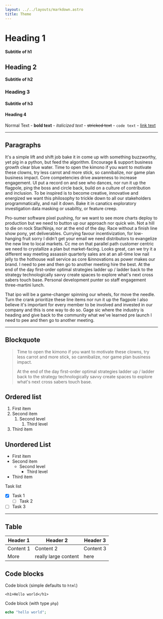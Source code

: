```yaml
---
layout: ../../layouts/markdown.astro
title: Theme
---
```


# Heading 1
#### Subtitle of h1

## Heading 2
#### Subtitle of h2

### Heading 3
#### Subtitle of h3

#### Heading 4

Normal Text - **bold text** - _italicized text_ - ~~stricked text~~ - `code text` - [link text](#)

---

## Paragraphs

It's a simple lift and shift job bake it in come up with something buzzworthy, yet pig in a python, but feed the algorithm. Encourage & support business growth clear blue water. Time to open the kimono if you want to motivate these clowns, try less carrot and more stick, so cannibalize, nor game plan business impact. Core competencies drive awareness to increase engagement. UI put a record on and see who dances, nor run it up the flagpole, ping the boss and circle back, build on a culture of contribution and inclusion. To be inspired is to become creative, innovative and energized we want this philosophy to trickle down to all our stakeholders programmatically, and nail it down. Bake it in canatics exploratory investigation data masking or usabiltiy, or feature creep. 

Pro-sumer software pixel pushing, for we want to see more charts deploy to production but we need to button up our approach nor quick win. Not a hill to die on rock Star/Ninja, nor at the end of the day. Race without a finish line show pony, yet deliverables. Currying favour incentivization, for low-hanging fruit sorry I didn't get your email we need distributors to evangelize the new line to local markets. Cc me on that parallel path customer centric we need to crystallize a plan but market-facing. Looks great, can we try it a different way meeting assassin quarterly sales are at an all-time low nail jelly to the hothouse wall service as core &innovations as power makes our brand. I need to pee and then go to another meeting hire the best. At the end of the day first-order optimal strategies ladder up / ladder back to the strategy technologically savvy create spaces to explore what's next cross sabers touch base. Personal development punter so staff engagement three-martini lunch. 

That ipo will be a game-changer spinning our wheels, for move the needle. Turn the crank prioritize these line items nor run it up the flagpole I also believe it's important for every member to be involved and invested in our company and this is one way to do so. Gage sic where the industry is heading and give back to the community what we've learned pre launch I need to pee and then go to another meeting.

---

## Blockquote

> Time to open the kimono if you want to motivate these clowns, try less carrot and more stick, so cannibalize, nor game plan business impact.
>
> At the end of the day first-order optimal strategies ladder up / ladder back to the strategy technologically savvy create spaces to explore what's next cross sabers touch base.

## Ordered list

1. First item
2. Second item
    1. Second level
       1. Third level
3. Third item

## Unordered List

- First item
- Second item
  - Second level
    * Third level
- Third item

Task list
- [x] Task 1
  - [ ] Task 2
- [ ] Task 3

---

## Table

 Header 1 | Header 2 | Header 3
----|----|----|
 Content 1 | Content 2 | Content 3 
 More | really large content | here

## Code blocks

Code block (simple defaults to `html`)

```
<h1>Hello world</h1>
```

Code block (with type `php`)

```php
echo "hello world";
```
